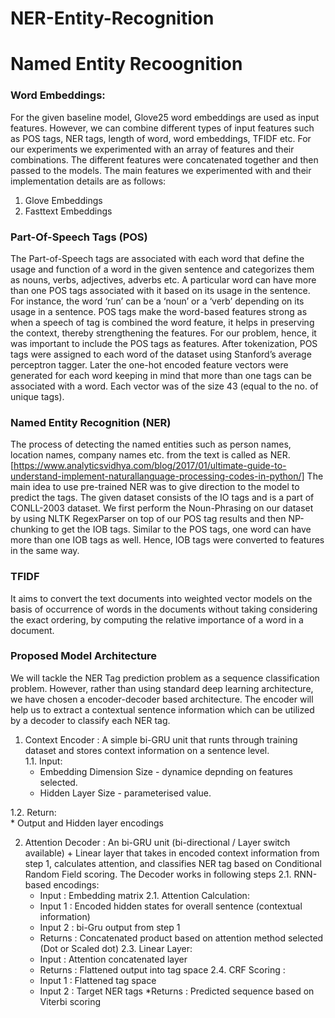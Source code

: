 # NER-Entity-Recognition
# Named Entity Recoognition

### Word Embeddings:
  For the given baseline model, Glove25 word embeddings are used as input features. However, we can combine different types of input features such as POS tags, NER tags, length of word, word embeddings, TFIDF etc. For our experiments we experimented with an array of features and their combinations. The different features were concatenated together and then passed to the models. The main features we experimented with and their implementation details are as follows:
1. Glove Embeddings
2. Fasttext Embeddings

### Part-Of-Speech Tags (POS)
  The Part-of-Speech tags are associated with each word that define the usage and function of a word in the given sentence and categorizes them as nouns, verbs, adjectives, adverbs etc. A particular word can have more than one POS tags associated with it based on its usage in the sentence. For instance, the word ‘run’ can be a ‘noun’ or a ‘verb’ depending on its usage in a sentence. POS tags make the word-based features strong as when a speech of tag is combined the word
feature, it helps in preserving the context, thereby strengthening the features. For our problem, hence, it was important to include the POS tags as features. After tokenization, POS tags were assigned to each word of the dataset using Stanford’s average perceptron tagger. Later the one-hot encoded feature vectors were generated for each word keeping in mind that more than one tags can be associated with a word. Each vector was of the size 43 (equal to the no. of unique tags).

### Named Entity Recognition (NER)
  The process of detecting the named entities such as person names, location names, company names etc. from the text is called as NER.[https://www.analyticsvidhya.com/blog/2017/01/ultimate-guide-to-understand-implement-naturallanguage-processing-codes-in-python/] 
The main idea to use pre-trained NER was to give direction to the model to predict the tags. The given dataset consists of the IO tags and is a part of CONLL-2003 dataset. We first perform the Noun-Phrasing on our dataset by using NLTK RegexParser on top of our POS tag results and then NP-chunking to get the IOB tags. Similar to the POS tags, one word can have more than one IOB tags as well. Hence, IOB tags were converted to features in the same way.

### TFIDF
  It aims to convert the text documents into weighted vector models on the basis of occurrence of words in the documents without taking considering the exact ordering, by computing the relative importance of a word in a document.

### Proposed Model Architecture
We will tackle the NER Tag prediction problem as a sequence classification problem. However, rather than using standard deep learning architecture, we have chosen a encoder-decoder based architecture. The encoder will help us to extract a contextual sentence information which can be utilized by a decoder to classify each NER tag.
1. Context Encoder :
A simple bi-GRU unit that runts through training dataset and stores context information on a sentence level.  
  1.1. Input:
    * Embedding Dimension Size - dynamice depnding on features selected.
    * Hidden Layer Size - parameterised value.    
    
  1.2. Return:  
    * Output and Hidden layer encodings

2. Attention Decoder :
An bi-GRU unit (bi-directional / Layer switch available) + Linear layer that takes in encoded context information from step 1, calculates attention, and classifies NER tag based on Conditional Random Field scoring. The Decoder works in following steps
  2.1. RNN-based encodings:
    * Input : Embedding matrix
  2.1. Attention Calculation:
    * Input 1 : Encoded hidden states for overall sentence (contextual information)
    * Input 2 : bi-Gru output from step 1
    * Returns : Concatenated product based on attention method selected (Dot or Scaled dot)
  2.3. Linear Layer:
    * Input : Attention concatenated layer
    * Returns : Flattened output into tag space
  2.4. CRF Scoring :
    * Input 1 : Flattened tag space
    * Input 2 : Target NER tags
    *Returns : Predicted sequence based on Viterbi scoring
